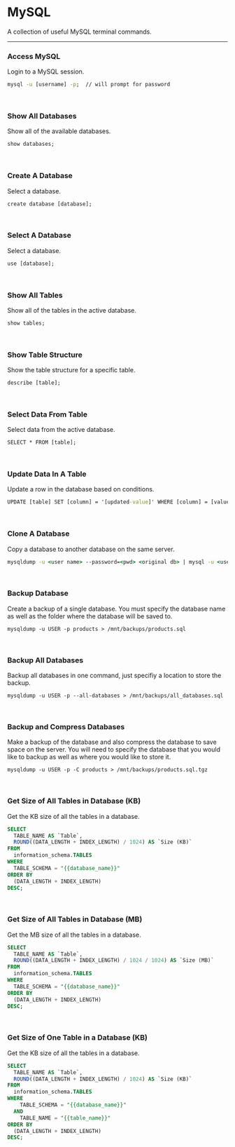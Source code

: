 # MySQL
A collection of useful MySQL terminal commands. 

---------------


### Access MySQL
Login to a MySQL session. 
```cmd
mysql -u [username] -p;  // will prompt for password
```
<br>

### Show All Databases
Show all of the available databases.
```cmd
show databases;
```
<br>

### Create A Database
Select a database.
```cmd
create database [database];
```
<br>

### Select A Database
Select a database.
```cmd
use [database];
```
<br>

### Show All Tables
Show all of the tables in the active database.
```cmd
show tables;
```
<br>

### Show Table Structure
Show the table structure for a specific table.
```cmd
describe [table];
```
<br>

### Select Data From Table
Select data from the active database.
```cmd
SELECT * FROM [table];
```
<br>

### Update Data In A Table
Update a row in the database based on conditions.
```cmd
UPDATE [table] SET [column] = '[updated-value]' WHERE [column] = [value];
```
<br>

### Clone A Database
Copy a database to another database on the same server.
```cmd
mysqldump -u <user name> --password=<pwd> <original db> | mysql -u <user name> -p <new db>
```
<br>

### Backup Database
Create a backup of a single database. You must specify the database name as well as the folder where the database will be saved to. 
```
mysqldump -u USER -p products > /mnt/backups/products.sql
```
<br>

### Backup All Databases
Backup all databases in one command, just specifiy a location to store the backup. 
```
mysqldump -u USER -p --all-databases > /mnt/backups/all_databases.sql
```
<br>

### Backup and Compress Databases
Make a backup of the database and also compress the database to save space on the server. You will need to specify the database that you would like to backup as well as where you would like to store it. 
```
mysqldump -u USER -p -C products > /mnt/backups/products.sql.tgz
```
<br>

### Get Size of All Tables in Database (KB)
Get the KB size of all the tables in a database.
```sql
SELECT
  TABLE_NAME AS `Table`,
  ROUND((DATA_LENGTH + INDEX_LENGTH) / 1024) AS `Size (KB)`
FROM
  information_schema.TABLES
WHERE
  TABLE_SCHEMA = "{{database_name}}"
ORDER BY
  (DATA_LENGTH + INDEX_LENGTH)
DESC;
```
<br>

### Get Size of All Tables in Database (MB)
Get the MB size of all the tables in a database.
```sql
SELECT
  TABLE_NAME AS `Table`,
  ROUND((DATA_LENGTH + INDEX_LENGTH) / 1024 / 1024) AS `Size (MB)`
FROM
  information_schema.TABLES
WHERE
  TABLE_SCHEMA = "{{database_name}}"
ORDER BY
  (DATA_LENGTH + INDEX_LENGTH)
DESC;
```
<br>

### Get Size of One Table in a Database (KB)
Get the KB size of all the tables in a database.
```sql
SELECT
  TABLE_NAME AS `Table`,
  ROUND((DATA_LENGTH + INDEX_LENGTH) / 1024) AS `Size (KB)`
FROM
  information_schema.TABLES
WHERE
  	TABLE_SCHEMA = "{{database_name}}"
  AND
    TABLE_NAME = "{{table_name}}"
ORDER BY
  (DATA_LENGTH + INDEX_LENGTH)
DESC;
```

